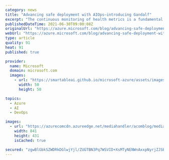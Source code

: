 ```yaml
---
category: news
title: "Advancing safe deployment with AIOps—introducing Gandalf"
excerpt: "The continuous monitoring of health metrics is a fundamental part of this process, and this is where AIOps plays a critical role. In the post that follows, we introduce how AI and machine learning are used to empower DevOps engineers, monitor the Azure deployment process at scale, detect issues early,"
publishedDateTime: 2021-06-30T09:00:08Z
originalUrl: "https://azure.microsoft.com/blog/advancing-safe-deployment-with-aiops-introducing-gandalf/"
webUrl: "https://azure.microsoft.com/blog/advancing-safe-deployment-with-aiops-introducing-gandalf/"
type: article
quality: 91
heat: 91
published: true

provider:
  name: Microsoft
  domain: microsoft.com
  images:
    - url: "https://smartableai.github.io/microsoft-azure/assets/images/organizations/microsoft.com-50x50.jpg"
      width: 50
      height: 50

topics:
  - Azure
  - AI
  - DevOps

images:
  - url: "https://azurecomcdn.azureedge.net/mediahandler/acomblog/media/Default/blog/bac9753f-e782-4ece-987b-214cb2b012c9.png"
    width: 841
    height: 431
    isCached: true

secured: "zgwBlGbkSZWDRkDGlwjYjl/ZUGTBN3Pq7WSVID+XsMTyNENWnAxxpNyrjZJSBe7+l6lAFwxDuFrpTx0ULN6uy1YCw6+OhslVx5+M+A0COa+/obsd7yE5RqHTVG6K31lDNYkQWmSpXPNhknSL+VBeg5BGeJu2Hi9FvItCO5Elm4A4Qq2265vLzZ8UDW/LrGcX8Qntz2zhYf/xQj3+GWUPAp/kYX0wYQO2KQ4ZG1vInKVuNGwXuqyV9t7ur31k4YhhAq7qnyz/ECdCWZNLHP+TuaPWcaoTYNCRWTWdXeIxsWo1plmO8WZbK1oALCy/s37mtjCSTS0Q1M/41+PFVY8wU4k04M3b+bMB18lrT46//20=;21phdFbLeq2YwRNd/MPRrA=="
---
```


